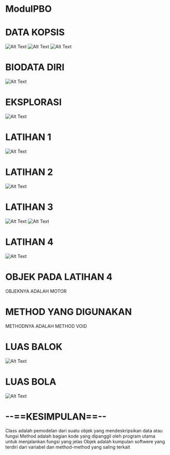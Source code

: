 # ModulPBO
# DATA KOPSIS
![Alt Text](https://github.com/damarwdsyh003/ModulPBO/blob/master/Data%20Kopsis%201.png)
![Alt Text](https://github.com/damarwdsyh003/ModulPBO/blob/master/Data%20Kopsis%202.png)
![Alt Text](https://github.com/damarwdsyh003/ModulPBO/blob/master/Data%20Kopsis%203.png)
# BIODATA DIRI
![Alt Text](https://github.com/damarwdsyh003/ModulPBO/blob/master/Biodata%20Diri.png)
# EKSPLORASI
![Alt Text](https://github.com/damarwdsyh003/ModulPBO/blob/master/Eksplorasi.png)
# LATIHAN 1
![Alt Text](https://github.com/damarwdsyh003/ModulPBO/blob/master/Latihan%201.png)
# LATIHAN 2
![Alt Text](https://github.com/damarwdsyh003/ModulPBO/blob/master/Latihan%202.png)
# LATIHAN 3
![Alt Text](https://github.com/damarwdsyh003/ModulPBO/blob/master/Latihan%203.2.png)
![Alt Text](https://github.com/damarwdsyh003/ModulPBO/blob/master/Latihan%203.png)
# LATIHAN 4
![Alt Text](https://github.com/damarwdsyh003/ModulPBO/blob/master/Latihan%204.png)
# OBJEK PADA LATIHAN 4 
  OBJEKNYA ADALAH MOTOR
# METHOD YANG DIGUNAKAN
  METHODNYA ADALAH METHOD VOID
# LUAS BALOK
![Alt Text](https://github.com/damarwdsyh003/ModulPBO/blob/master/LuasBalok.png)
# LUAS BOLA
![Alt Text](https://github.com/damarwdsyh003/ModulPBO/blob/master/LuasBola.png)
# --==KESIMPULAN==--
  Class adalah pemodelan dari suatu objek yang mendeskripsikan data atau fungsi
  Method adalah bagian kode yang dipanggil oleh program utama untuk menjalankan fungsi yang jelas
  Objek adalah kumpulan softwere yang terdiri dari variabel dan method-method yang saling terkait
